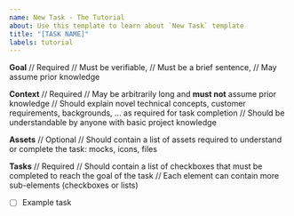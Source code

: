 ```yaml
---
name: New Task - The Tutorial
about: Use this template to learn about `New Task` template
title: "[TASK NAME]"
labels: tutorial
---
```


**Goal**
// Required
// Must be verifiable,
// Must be a brief sentence,
// May assume prior knowledge

**Context**
// Required
// May be arbitrarily long and **must not** assume prior knowledge
// Should explain novel technical concepts, customer requirements, backgrounds, ... as required for task completion
// Should be understandable by anyone with basic project knowledge

**Assets**
// Optional
// Should contain a list of assets required to understand or complete the task: mocks, icons, files

**Tasks**
// Required
// Should contain a list of checkboxes that must be completed to reach the goal of the task
// Each element can contain more sub-elements (checkboxes or lists)
- [ ] Example task
